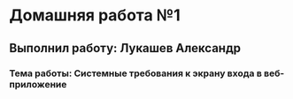 # Домашняя работа №1
## Выполнил работу: Лукашев Александр
### Тема работы: Системные требования к экрану входа в веб-приложение
